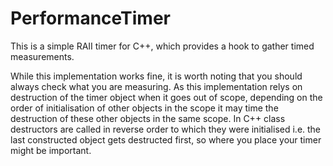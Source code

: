 # PerformanceTimer

This is a simple RAII timer for C++, which provides a hook to gather timed measurements.

While this implementation works fine, it is worth noting that you should always check what you are measuring. As this implementation relys on destruction of the timer object when it goes out of scope, depending on the order of initialisation of other objects in the scope it may time the destruction of these other objects in the same scope. 
In C++ class destructors are called in reverse order to which they were initialised i.e. the last constructed object gets destructed first, so where you place your timer might be important.
